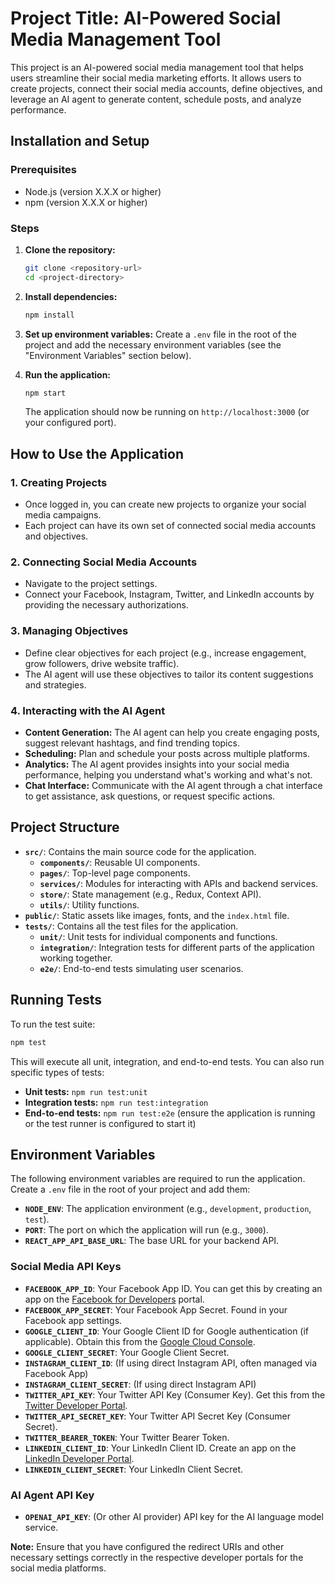 # Project Title: AI-Powered Social Media Management Tool

This project is an AI-powered social media management tool that helps users streamline their social media marketing efforts. It allows users to create projects, connect their social media accounts, define objectives, and leverage an AI agent to generate content, schedule posts, and analyze performance.

## Installation and Setup

### Prerequisites

- Node.js (version X.X.X or higher)
- npm (version X.X.X or higher)

### Steps

1. **Clone the repository:**
   ```bash
   git clone <repository-url>
   cd <project-directory>
   ```

2. **Install dependencies:**
   ```bash
   npm install
   ```

3. **Set up environment variables:**
   Create a `.env` file in the root of the project and add the necessary environment variables (see the "Environment Variables" section below).

4. **Run the application:**
   ```bash
   npm start
   ```
   The application should now be running on `http://localhost:3000` (or your configured port).

## How to Use the Application

### 1. Creating Projects
- Once logged in, you can create new projects to organize your social media campaigns.
- Each project can have its own set of connected social media accounts and objectives.

### 2. Connecting Social Media Accounts
- Navigate to the project settings.
- Connect your Facebook, Instagram, Twitter, and LinkedIn accounts by providing the necessary authorizations.

### 3. Managing Objectives
- Define clear objectives for each project (e.g., increase engagement, grow followers, drive website traffic).
- The AI agent will use these objectives to tailor its content suggestions and strategies.

### 4. Interacting with the AI Agent
- **Content Generation:** The AI agent can help you create engaging posts, suggest relevant hashtags, and find trending topics.
- **Scheduling:** Plan and schedule your posts across multiple platforms.
- **Analytics:** The AI agent provides insights into your social media performance, helping you understand what's working and what's not.
- **Chat Interface:** Communicate with the AI agent through a chat interface to get assistance, ask questions, or request specific actions.

## Project Structure

- **`src/`**: Contains the main source code for the application.
    - **`components/`**: Reusable UI components.
    - **`pages/`**: Top-level page components.
    - **`services/`**: Modules for interacting with APIs and backend services.
    - **`store/`**: State management (e.g., Redux, Context API).
    - **`utils/`**: Utility functions.
- **`public/`**: Static assets like images, fonts, and the `index.html` file.
- **`tests/`**: Contains all the test files for the application.
    - **`unit/`**: Unit tests for individual components and functions.
    - **`integration/`**: Integration tests for different parts of the application working together.
    - **`e2e/`**: End-to-end tests simulating user scenarios.

## Running Tests

To run the test suite:

```bash
npm test
```

This will execute all unit, integration, and end-to-end tests. You can also run specific types of tests:

- **Unit tests:** `npm run test:unit`
- **Integration tests:** `npm run test:integration`
- **End-to-end tests:** `npm run test:e2e` (ensure the application is running or the test runner is configured to start it)

## Environment Variables

The following environment variables are required to run the application. Create a `.env` file in the root of your project and add them:

- **`NODE_ENV`**: The application environment (e.g., `development`, `production`, `test`).
- **`PORT`**: The port on which the application will run (e.g., `3000`).
- **`REACT_APP_API_BASE_URL`**: The base URL for your backend API.

### Social Media API Keys

- **`FACEBOOK_APP_ID`**: Your Facebook App ID. You can get this by creating an app on the [Facebook for Developers](https://developers.facebook.com/) portal.
- **`FACEBOOK_APP_SECRET`**: Your Facebook App Secret. Found in your Facebook app settings.
- **`GOOGLE_CLIENT_ID`**: Your Google Client ID for Google authentication (if applicable). Obtain this from the [Google Cloud Console](https://console.cloud.google.com/).
- **`GOOGLE_CLIENT_SECRET`**: Your Google Client Secret.
- **`INSTAGRAM_CLIENT_ID`**: (If using direct Instagram API, often managed via Facebook App)
- **`INSTAGRAM_CLIENT_SECRET`**: (If using direct Instagram API)
- **`TWITTER_API_KEY`**: Your Twitter API Key (Consumer Key). Get this from the [Twitter Developer Portal](https://developer.twitter.com/).
- **`TWITTER_API_SECRET_KEY`**: Your Twitter API Secret Key (Consumer Secret).
- **`TWITTER_BEARER_TOKEN`**: Your Twitter Bearer Token.
- **`LINKEDIN_CLIENT_ID`**: Your LinkedIn Client ID. Create an app on the [LinkedIn Developer Portal](https://developer.linkedin.com/).
- **`LINKEDIN_CLIENT_SECRET`**: Your LinkedIn Client Secret.

### AI Agent API Key

- **`OPENAI_API_KEY`**: (Or other AI provider) API key for the AI language model service.

**Note:** Ensure that you have configured the redirect URIs and other necessary settings correctly in the respective developer portals for the social media platforms.
